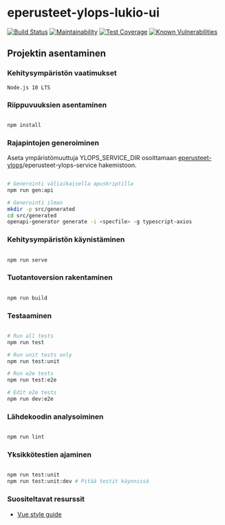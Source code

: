 # eperusteet-ylops-lukio-ui

[![Build Status](https://travis-ci.org/Opetushallitus/eperusteet-ylops-lukio.svg?branch=master)](https://travis-ci.org/Opetushallitus/eperusteet-ylops-lukio)
[![Maintainability](https://api.codeclimate.com/v1/badges/eea9e59302df6e343d57/maintainability)](https://codeclimate.com/github/Opetushallitus/eperusteet-ylops-lukio/maintainability)
[![Test Coverage](https://api.codeclimate.com/v1/badges/eea9e59302df6e343d57/test_coverage)](https://codeclimate.com/github/Opetushallitus/eperusteet-ylops-lukio/test_coverage)
[![Known Vulnerabilities](https://snyk.io/test/github/Opetushallitus/eperusteet-ylops-lukio/badge.svg)](https://snyk.io/test/github/Opetushallitus/eperusteet-ylops-lukio)

## Projektin asentaminen

### Kehitysympäristön vaatimukset

```
Node.js 10 LTS
```

### Riippuvuuksien asentaminen

```sh

npm install

```

### Rajapintojen generoiminen

Aseta ympäristömuuttuja YLOPS\_SERVICE\_DIR osoittamaan
[eperusteet-ylops](https://github.com/Opetushallitus/eperusteet-ylops)\/eperusteet-ylops-service
hakemistoon.

```sh

# Generointi väliaikaisella apuskriptilla
npm run gen:api

# Generointi ilman
mkdir -p src/generated
cd src/generated
openapi-generator generate -i <specfile> -g typescript-axios

```

### Kehitysympäristön käynistäminen

```sh

npm run serve

```

### Tuotantoversion rakentaminen

```sh

npm run build

```

### Testaaminen

```sh

# Run all tests
npm run test

# Run unit tests only
npm run test:unit

# Run e2e tests
npm run test:e2e

# Edit e2e tests
npm run dev:e2e

```

### Lähdekoodin analysoiminen

```sh

npm run lint

```

### Yksikkötestien ajaminen

```sh

npm run test:unit
npm run test:unit:dev # Pitää testit käynnissä

```

### Suositeltavat resurssit

- [Vue style guide](https://vuejs.org/v2/style-guide)

